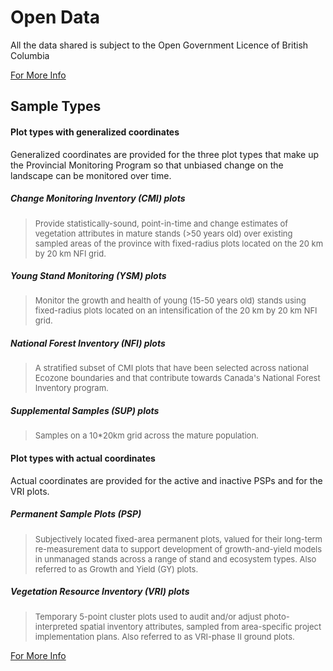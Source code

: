 # **Open Data**
All the data shared is subject to the Open Government Licence of British Columbia

<a href="https://www2.gov.bc.ca/gov/content/data/open-data/open-government-licence-bc" target="_blank">For More Info</a>

## **Sample Types**

#### **Plot types with generalized coordinates**
Generalized coordinates are provided for the three plot types that make up the Provincial Monitoring Program so that unbiased change on the landscape can be monitored over time. 

##### **Change Monitoring Inventory (CMI) plots**
> <font size = "2.5">Provide statistically-sound, point-in-time and change estimates of vegetation attributes in mature stands (>50 years old) over existing sampled areas of the province with fixed-radius plots located on the 20 km by 20 km NFI grid.</font>

##### **Young Stand Monitoring (YSM) plots**
> <font size = "2.5"> Monitor the growth and health of young (15-50 years old) stands using fixed-radius plots located on an intensification of the 20 km by 20 km NFI grid.</font>

##### **National Forest Inventory (NFI) plots**
> <font size = "2.5"> A stratified subset of CMI plots that have been selected across national Ecozone boundaries and that contribute towards Canada's National Forest Inventory program.</font>

##### **Supplemental Samples (SUP) plots**
> <font size = "2.5"> Samples on a 10*20km grid across the mature population.</font>

#### **Plot types with actual coordinates**
Actual coordinates are provided for the active and inactive PSPs and for the VRI plots. 

##### **Permanent Sample Plots (PSP)**
> <font size = "2.5"> Subjectively located fixed-area permanent plots, valued for their long-term re-measurement data to support development of growth-and-yield models in unmanaged stands across a range of stand and ecosystem types. Also referred to as Growth and Yield (GY) plots.</font>

##### **Vegetation Resource Inventory (VRI) plots**
> <font size = "2.5"> Temporary 5-point cluster plots used to audit and/or adjust photo-interpreted spatial inventory attributes, sampled from area-specific project implementation plans. Also referred to as VRI-phase II ground plots.</font>

<a href="https://www2.gov.bc.ca/gov/content/industry/forestry/managing-our-forest-resources/forest-inventory/ground-sample-inventories" target="_blank">For More Info</a>

